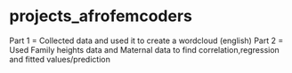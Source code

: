 # projects_afrofemcoders
Part 1 = Collected data and used it to create a wordcloud (english)
Part 2 = Used Family heights data and Maternal data to find correlation,regression and fitted values/prediction
